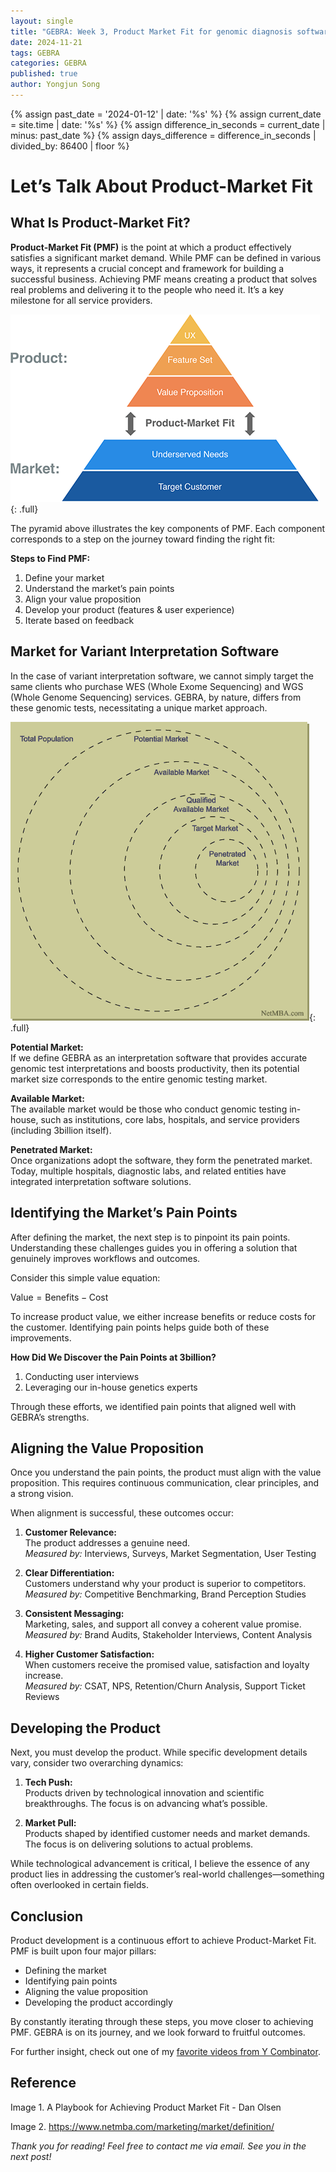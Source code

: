 ```yaml
---
layout: single
title: "GEBRA: Week 3, Product Market Fit for genomic diagnosis software"
date: 2024-11-21
tags: GEBRA
categories: GEBRA
published: true
author: Yongjun Song
---
```


{% assign past_date = '2024-01-12' | date: '%s' %}
{% assign current_date = site.time | date: '%s' %}
{% assign difference_in_seconds = current_date | minus: past_date %}
{% assign days_difference = difference_in_seconds | divided_by: 86400 | floor %}
# Let’s Talk About Product-Market Fit

## What Is Product-Market Fit?

**Product-Market Fit (PMF)** is the point at which a product effectively satisfies a significant market demand. While PMF can be defined in various ways, it represents a crucial concept and framework for building a successful business. Achieving PMF means creating a product that solves real problems and delivering it to the people who need it. It’s a key milestone for all service providers.

![Product Market Fit - by Dan Olsen](https://raw.githubusercontent.com/thedrakesng/thedrakesng.github.io/refs/heads/master/assets/image/pmf_pyramid.webp){: .full}

The pyramid above illustrates the key components of PMF. Each component corresponds to a step on the journey toward finding the right fit:

**Steps to Find PMF:**
1. Define your market
2. Understand the market’s pain points
3. Align your value proposition
4. Develop your product (features & user experience)
5. Iterate based on feedback

## Market for Variant Interpretation Software

In the case of variant interpretation software, we cannot simply target the same clients who purchase WES (Whole Exome Sequencing) and WGS (Whole Genome Sequencing) services. GEBRA, by nature, differs from these genomic tests, necessitating a unique market approach.

![Market definition from NetMBA.com](https://raw.githubusercontent.com/thedrakesng/thedrakesng.github.io/refs/heads/master/assets/image/marketdefinition_NetMBA.com.gif){: .full}

**Potential Market:**  
If we define GEBRA as an interpretation software that provides accurate genomic test interpretations and boosts productivity, then its potential market size corresponds to the entire genomic testing market.

**Available Market:**  
The available market would be those who conduct genomic testing in-house, such as institutions, core labs, hospitals, and service providers (including 3billion itself).

**Penetrated Market:**  
Once organizations adopt the software, they form the penetrated market. Today, multiple hospitals, diagnostic labs, and related entities have integrated interpretation software solutions.

## Identifying the Market’s Pain Points

After defining the market, the next step is to pinpoint its pain points. Understanding these challenges guides you in offering a solution that genuinely improves workflows and outcomes.

Consider this simple value equation:

$\text{Value} = \text{Benefits} - \text{Cost}$

To increase product value, we either increase benefits or reduce costs for the customer. Identifying pain points helps guide both of these improvements.

**How Did We Discover the Pain Points at 3billion?**  
1. Conducting user interviews
2. Leveraging our in-house genetics experts

Through these efforts, we identified pain points that aligned well with GEBRA’s strengths.

## Aligning the Value Proposition

Once you understand the pain points, the product must align with the value proposition. This requires continuous communication, clear principles, and a strong vision.

When alignment is successful, these outcomes occur:

1. **Customer Relevance:**  
   The product addresses a genuine need.  
   *Measured by:* Interviews, Surveys, Market Segmentation, User Testing

2. **Clear Differentiation:**  
   Customers understand why your product is superior to competitors.  
   *Measured by:* Competitive Benchmarking, Brand Perception Studies

3. **Consistent Messaging:**  
   Marketing, sales, and support all convey a coherent value promise.  
   *Measured by:* Brand Audits, Stakeholder Interviews, Content Analysis

4. **Higher Customer Satisfaction:**  
   When customers receive the promised value, satisfaction and loyalty increase.  
   *Measured by:* CSAT, NPS, Retention/Churn Analysis, Support Ticket Reviews

## Developing the Product

Next, you must develop the product. While specific development details vary, consider two overarching dynamics:

1. **Tech Push:**  
   Products driven by technological innovation and scientific breakthroughs. The focus is on advancing what’s possible.

2. **Market Pull:**  
   Products shaped by identified customer needs and market demands. The focus is on delivering solutions to actual problems.

While technological advancement is critical, I believe the essence of any product lies in addressing the customer’s real-world challenges—something often overlooked in certain fields.

## Conclusion

Product development is a continuous effort to achieve Product-Market Fit. PMF is built upon four major pillars:

- Defining the market  
- Identifying pain points  
- Aligning the value proposition  
- Developing the product accordingly

By constantly iterating through these steps, you move closer to achieving PMF. GEBRA is on its journey, and we look forward to fruitful outcomes.

For further insight, check out one of my [favorite videos from Y Combinator](https://www.ycombinator.com/library/5z-the-real-product-market-fit).

## Reference
Image 1. A Playbook for Achieving Product Market Fit - Dan Olsen

Image 2. https://www.netmba.com/marketing/market/definition/

*Thank you for reading! Feel free to contact me via email. See you in the next post!*
